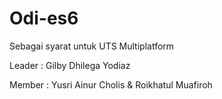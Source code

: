 # Odi-es6
Sebagai syarat untuk UTS Multiplatform

Leader : Gilby Dhilega Yodiaz

Member : Yusri Ainur Cholis & Roikhatul Muafiroh
